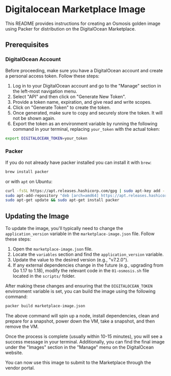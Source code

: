 # Digitalocean Marketplace Image

This README provides instructions for creating an Osmosis golden image using Packer for distribution on the DigitalOcean Marketplace.

## Prerequisites

### DigitalOcean Account

Before proceeding, make sure you have a DigitalOcean account and create a personal access token. Follow these steps:

1. Log in to your DigitalOcean account and go to the "Manage" section in the left-most navigation menu.
2. Select "API" and then click on "Generate New Token".
3. Provide a token name, expiration, and give read and write scopes.
4. Click on "Generate Token" to create the token.
5. Once generated, make sure to copy and securely store the token. It will not be shown again.
6. Export the token as an environment variable by running the following command in your terminal, replacing `your_token` with the actual token:

```bash
export DIGITALOCEAN_TOKEN=your_token
```

### Packer

If you do not already have packer installed you can install it with `brew`:

```bash
brew install packer
```

or with `apt` on Ubuntu:

```bash
curl -fsSL https://apt.releases.hashicorp.com/gpg | sudo apt-key add -
sudo apt-add-repository "deb [arch=amd64] https://apt.releases.hashicorp.com $(lsb_release -cs) main"
sudo apt-get update && sudo apt-get install packer
```

## Updating the Image

To update the image, you'll typically need to change the `application_version` variable in the `marketplace-image.json` file. Follow these steps:

1. Open the `marketplace-image.json` file.
2. Locate the `variables` section and find the `application_version` variable.
3. Update the value to the desired version (e.g., "v7.2.0").
4. If any external dependencies change in the future (e.g., upgrading from Go 1.17 to 1.18), modify the relevant code in the `01-osmosis.sh` file located in the `scripts/` folder.

After making these changes and ensuring that the `DIGITALOCEAN_TOKEN` environment variable is set, you can build the image using the following command:

```bash
packer build marketplace-image.json
```

The above command will spin up a node, install dependencies, clean and prepare for a snapshot, power down the VM, take a snapshot, and then remove the VM.

Once the process is complete (usually within 10-15 minutes), you will see a success message in your terminal. Additionally, you can find the final image under the "Images" section in the "Manage" menu on the DigitalOcean website.

You can now use this image to submit to the Marketplace through the vendor portal.